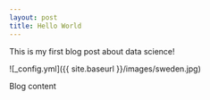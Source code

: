 ```yaml
---
layout: post
title: Hello World
---
```


This is my first blog post about data science!

![_config.yml]({{ site.baseurl }}/images/sweden.jpg)

Blog content